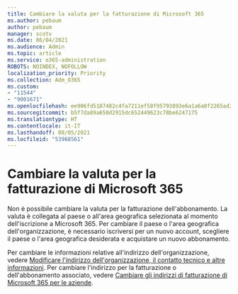 ```yaml
---
title: Cambiare la valuta per la fatturazione di Microsoft 365
ms.author: pebaum
author: pebaum
manager: scotv
ms.date: 06/04/2021
ms.audience: Admin
ms.topic: article
ms.service: o365-administration
ROBOTS: NOINDEX, NOFOLLOW
localization_priority: Priority
ms.collection: Adm_O365
ms.custom:
- "11544"
- "9001671"
ms.openlocfilehash: ee906fd5187482c4fa7211ef58f95793893e6a1a6a0f2265ad23a8e206780433
ms.sourcegitcommit: b5f7da89a650d2915dc652449623c78be6247175
ms.translationtype: HT
ms.contentlocale: it-IT
ms.lasthandoff: 08/05/2021
ms.locfileid: "53968561"
---
```

# <a name="change-your-microsoft-365-billing-currency"></a>Cambiare la valuta per la fatturazione di Microsoft 365

Non è possibile cambiare la valuta per la fatturazione dell'abbonamento. La valuta è collegata al paese o all'area geografica selezionata al momento dell'iscrizione a Microsoft 365. Per cambiare il paese o l'area geografica dell'organizzazione, è necessario iscriversi per un nuovo account, scegliere il paese o l'area geografica desiderata e acquistare un nuovo abbonamento. 

Per cambiare le informazioni relative all'indirizzo dell'organizzazione, vedere [Modificare l'indirizzo dell'organizzazione, il contatto tecnico e altre informazioni](/microsoft-365/admin/manage/change-address-contact-and-more). Per cambiare l'indirizzo per la fatturazione o dell'abbonamento associato, vedere [Cambiare gli indirizzi di fatturazione di Microsoft 365 per le aziende](/microsoft-365/commerce/billing-and-payments/change-your-billing-addresses). 